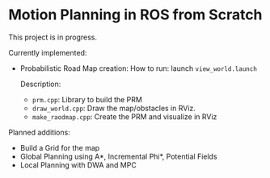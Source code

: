 # Motion Planning in ROS from Scratch

This project is in progress.

Currently implemented:

- Probabilistic Road Map creation: 
  How to run: launch `view_world.launch`
  
  Description:
  - `prm.cpp`: Library to build the PRM
  - `draw_world.cpp`: Draw the map/obstacles in RViz.
  - `make_raodmap.cpp`: Create the PRM and visualize in RViz

Planned additions:
- Build a Grid for the map
- Global Planning using A*, Incremental Phi*, Potential Fields
- Local Planning with DWA and MPC
